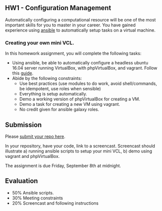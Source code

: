 ## HW1 - Configuration Management

Automatically configuring a computational resource will be one of the most important skills for you to master in your career.  You have gained experience using [ansible](http://docs.ansible.com/) to automatically setup tasks on a virtual machine.

### Creating your own mini VCL.

In this homework assignment, you will complete the following tasks:

* Using ansible, be able to automatically configure a headless ubuntu 16.04 server running VirtualBox, with phpVirtualBox, and vagrant. Follow this [guide](https://www.ostechnix.com/install-oracle-virtualbox-ubuntu-16-04-headless-server/).
* Abide by the following constraints:
  - Use best practices (use modules to do work, avoid shell/commands, be idempotent, use roles when sensible)
  - Everything is setup automatically.
  - Demo a working version of phpVirtualBox for creating a VM.
  - Demo a task for creating a new VM using vagrant.
  - No credit given for ansible galaxy roles.

## Submission

Please [submit your repo here](https://docs.google.com/forms/d/e/1FAIpQLSdFR9GuPUWcMSlWQMmA0UJeBcrjCzKK0c65G_vKQKvrBqsrmw/viewform?usp=sf_link).

In your repository, have your code, link to a screencast. Screencast should illustrate a) running ansible scripts to setup your mini VCL, b) demo using vagrant and phpVirtualBox.

The assignment is due Friday, September 8th at midnight.

## Evaluation

- 50% Ansible scripts.
- 30% Meeting constraints
- 20% Screencast and following instructions
